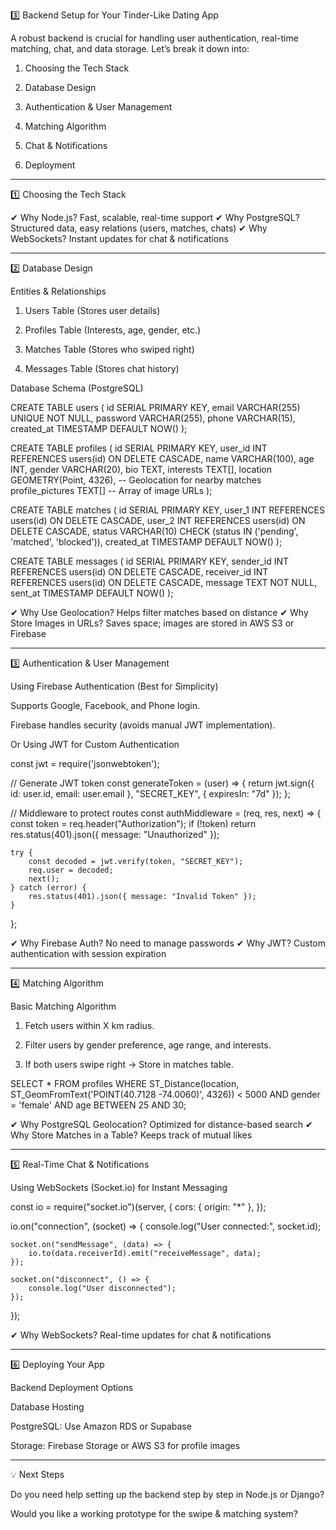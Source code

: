 
3️⃣ Backend Setup for Your Tinder-Like Dating App

A robust backend is crucial for handling user authentication, real-time matching, chat, and data storage. Let’s break it down into:

1. Choosing the Tech Stack


2. Database Design


3. Authentication & User Management


4. Matching Algorithm


5. Chat & Notifications


6. Deployment




---

1️⃣ Choosing the Tech Stack

✔ Why Node.js? Fast, scalable, real-time support
✔ Why PostgreSQL? Structured data, easy relations (users, matches, chats)
✔ Why WebSockets? Instant updates for chat & notifications


---

2️⃣ Database Design

Entities & Relationships

1. Users Table (Stores user details)


2. Profiles Table (Interests, age, gender, etc.)


3. Matches Table (Stores who swiped right)


4. Messages Table (Stores chat history)



Database Schema (PostgreSQL)

CREATE TABLE users (
    id SERIAL PRIMARY KEY,
    email VARCHAR(255) UNIQUE NOT NULL,
    password VARCHAR(255),
    phone VARCHAR(15),
    created_at TIMESTAMP DEFAULT NOW()
);

CREATE TABLE profiles (
    id SERIAL PRIMARY KEY,
    user_id INT REFERENCES users(id) ON DELETE CASCADE,
    name VARCHAR(100),
    age INT,
    gender VARCHAR(20),
    bio TEXT,
    interests TEXT[],
    location GEOMETRY(Point, 4326),  -- Geolocation for nearby matches
    profile_pictures TEXT[] -- Array of image URLs
);

CREATE TABLE matches (
    id SERIAL PRIMARY KEY,
    user_1 INT REFERENCES users(id) ON DELETE CASCADE,
    user_2 INT REFERENCES users(id) ON DELETE CASCADE,
    status VARCHAR(10) CHECK (status IN ('pending', 'matched', 'blocked')),
    created_at TIMESTAMP DEFAULT NOW()
);

CREATE TABLE messages (
    id SERIAL PRIMARY KEY,
    sender_id INT REFERENCES users(id) ON DELETE CASCADE,
    receiver_id INT REFERENCES users(id) ON DELETE CASCADE,
    message TEXT NOT NULL,
    sent_at TIMESTAMP DEFAULT NOW()
);

✔ Why Use Geolocation? Helps filter matches based on distance
✔ Why Store Images in URLs? Saves space; images are stored in AWS S3 or Firebase


---

3️⃣ Authentication & User Management

Using Firebase Authentication (Best for Simplicity)

Supports Google, Facebook, and Phone login.

Firebase handles security (avoids manual JWT implementation).


Or Using JWT for Custom Authentication

const jwt = require('jsonwebtoken');

// Generate JWT token
const generateToken = (user) => {
    return jwt.sign({ id: user.id, email: user.email }, "SECRET_KEY", { expiresIn: "7d" });
};

// Middleware to protect routes
const authMiddleware = (req, res, next) => {
    const token = req.header("Authorization");
    if (!token) return res.status(401).json({ message: "Unauthorized" });

    try {
        const decoded = jwt.verify(token, "SECRET_KEY");
        req.user = decoded;
        next();
    } catch (error) {
        res.status(401).json({ message: "Invalid Token" });
    }
};

✔ Why Firebase Auth? No need to manage passwords
✔ Why JWT? Custom authentication with session expiration


---

4️⃣ Matching Algorithm

Basic Matching Algorithm

1. Fetch users within X km radius.


2. Filter users by gender preference, age range, and interests.


3. If both users swipe right → Store in matches table.



SELECT * FROM profiles
WHERE ST_Distance(location, ST_GeomFromText('POINT(40.7128 -74.0060)', 4326)) < 5000
AND gender = 'female'
AND age BETWEEN 25 AND 30;

✔ Why PostgreSQL Geolocation? Optimized for distance-based search
✔ Why Store Matches in a Table? Keeps track of mutual likes


---

5️⃣ Real-Time Chat & Notifications

Using WebSockets (Socket.io) for Instant Messaging

const io = require("socket.io")(server, {
    cors: { origin: "*" },
});

io.on("connection", (socket) => {
    console.log("User connected:", socket.id);

    socket.on("sendMessage", (data) => {
        io.to(data.receiverId).emit("receiveMessage", data);
    });

    socket.on("disconnect", () => {
        console.log("User disconnected");
    });
});

✔ Why WebSockets? Real-time updates for chat & notifications


---

6️⃣ Deploying Your App

Backend Deployment Options

Database Hosting

PostgreSQL: Use Amazon RDS or Supabase

Storage: Firebase Storage or AWS S3 for profile images



---

💡 Next Steps

Do you need help setting up the backend step by step in Node.js or Django?

Would you like a working prototype for the swipe & matching system?


